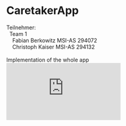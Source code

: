 # CaretakerApp

Teilnehmer: 
  <br>&nbsp;&nbsp;Team 1
  <br>&nbsp;&nbsp;&nbsp;&nbsp;Fabian Berkowitz MSI-AS 294072
  <br>&nbsp;&nbsp;&nbsp;&nbsp;Christoph Kaiser MSI-AS 294132
  <br>
  <br>Implementation of the whole app
  <br>
  ![alt text](https://raw.githubusercontent.com/odsource/MobileComputing1/master/Dokumentation.pdf)
